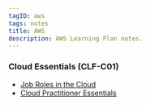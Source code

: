 ```yaml
---
tagID: aws
tags: notes
title: AWS
description: AWS Learning Plan notes.
---
```


### Cloud Essentials (CLF-C01)

* [Job Roles in the Cloud](cloud-essentials/1-CloudJobRoles)
* [Cloud Practitioner Essentials](cloud-essentials/2-CloudPractitionerEssentials)
